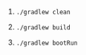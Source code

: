 1. ```shell
   ./gradlew clean
   ```
2. ```shell
   ./gradlew build
   ```
3. ```shell
   ./gradlew bootRun
   ```
